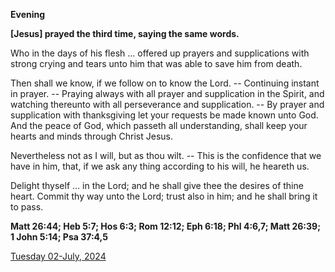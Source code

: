 **Evening**

**[Jesus] prayed the third time, saying the same words.**
 
Who in the days of his flesh ... offered up prayers and supplications with strong crying and tears unto him that was able to save him from death.
 
Then shall we know, if we follow on to know the Lord. -- Continuing instant in prayer. -- Praying always with all prayer and supplication in the Spirit, and watching thereunto with all perseverance and supplication. -- By prayer and supplication with thanksgiving let your requests be made known unto God. And the peace of God, which passeth all understanding, shall keep your hearts and minds through Christ Jesus.
 
Nevertheless not as I will, but as thou wilt. -- This is the confidence that we have in him, that, if we ask any thing according to his will, he heareth us.
 
Delight thyself ... in the Lord; and he shall give thee the desires of thine heart. Commit thy way unto the Lord; trust also in him; and he shall bring it to pass.  

**Matt 26:44; Heb 5:7; Hos 6:3; Rom 12:12; Eph 6:18; Phl 4:6,7; Matt 26:39; 1 John 5:14; Psa 37:4,5**

[Tuesday 02-July, 2024](https://t.me/daily_light)
